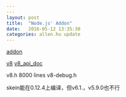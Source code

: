 ```yaml
---
---
layout: post
title:  "Node.js' Addon"
date:   2016-05-12 13:35:30
categories: allen.hu update
---
```


[addon](http://code.tutsplus.com/tutorials/writing-nodejs-addons--cms-21771)

[v8](https://developers.google.com/v8/?csw=1)
[v8_api_doc](https://v8docs.nodesource.com/node-6.0/d4/da0/v8_8h.html)

v8.h 8000 lines
v8-debug.h

skein能在0.12.4上编译，但v6.1.，v5.9.0也不行
